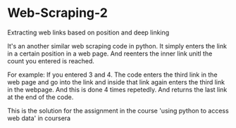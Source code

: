 # Web-Scraping-2
Extracting web links based on position and deep linking

It's an another similar web scraping code in python.
It simply enters the link in a certain position in a web page. And reenters the inner link unitl the count you entered is reached.

For example:
          If you entered 3 and 4. The code enters the third link in the web page and go into the link and inside that link again enters the third link in the webpage. And this is done 4 times repetedly. And returns the last link at the end of the code.

This is the solution for the assignment in the course 'using python to access web data' in coursera

